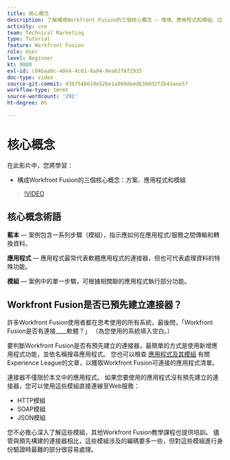 ```yaml
---
title: 核心概念
description: 了解構成Workfront Fusion的三個核心概念 — 情境、應用程式和模組，位於 [!DNL Adobe Workfront Fusion].
activity: use
team: Technical Marketing
type: Tutorial
feature: Workfront Fusion
role: User
level: Beginner
kt: 9000
exl-id: c04baa0c-40e4-4c61-8a04-9ea62f8f2935
doc-type: video
source-git-commit: d39754b619e526e1a869deedb38dd2f2b43aee57
workflow-type: tm+mt
source-wordcount: '291'
ht-degree: 0%

---
```


# 核心概念

在此影片中，您將學習：

* 構成Workfront Fusion的三個核心概念：方案、應用程式和模組

>[!VIDEO](https://video.tv.adobe.com/v/335260/?quality=12)

## 核心概念術語

**藍本** — 案例包含一系列步驟（模組），指示應如何在應用程式/服務之間傳輸和轉換資料。

**應用程式** — 應用程式最常代表軟體應用程式的連接器，但也可代表處理資料的特殊功能。

**模組** — 案例中的單一步驟，可根據相關聯的應用程式執行部分功能。

## Workfront Fusion是否已預先建立連接器？

許多Workfront Fusion使用者都在思考使用的所有系統，最後問，「Workfront Fusion是否有連接____軟體？」 （為您使用的系統填入空白。）

要判斷Workfront Fusion是否有預先建立的連接器，最簡單的方式是使用新增應用程式功能，並依名稱搜尋應用程式。 您也可以檢查 [應用程式及其模組](https://experienceleague.adobe.com/docs/workfront/using/adobe-workfront-fusion/fusion-apps-and-modules/apps-and-their-modules.html?lang=en) 有關Experience League的文章，以獲取Workfront Fusion可連接的應用程式清單。

連接器不僅限於本文中的應用程式。 如果您要使用的應用程式沒有預先建立的連接器，您可以使用這些模組直接連線至Web服務：

* HTTP模組
* SOAP模組
* JSON模組

您不必擔心深入了解這些模組，其他Workfront Fusion教學課程也提供培訓。 儘管與預先構建的連接器相比，這些模組涉及的編碼要多一些，但對這些模組進行身份驗證時最難的部分很容易處理。
